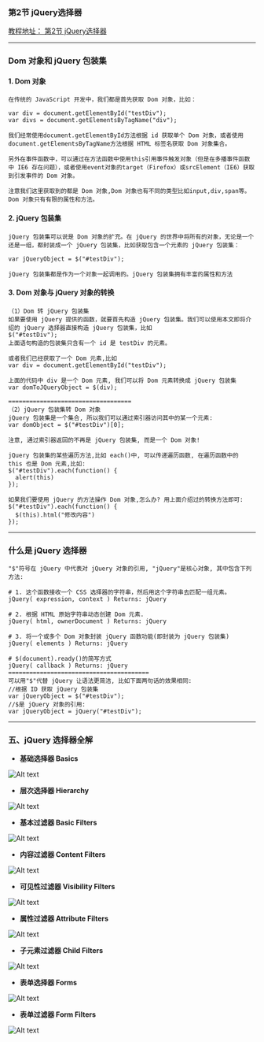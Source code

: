 ### 第2节 jQuery选择器
[教程地址： 第2节 jQuery选择器](https://www.shiyanlou.com/courses/51/labs/239/document)


---

### Dom 对象和 jQuery 包装集

#### 1. Dom 对象
```
在传统的 JavaScript 开发中，我们都是首先获取 Dom 对象，比如：

var div = document.getElementById("testDiv");
var divs = document.getElementsByTagName("div");

我们经常使用document.getElementById方法根据 id 获取单个 Dom 对象，或者使用document.getElementsByTagName方法根据 HTML 标签名获取 Dom 对象集合。

另外在事件函数中，可以通过在方法函数中使用this引用事件触发对象（但是在多播事件函数中 IE6 存在问题），或者使用event对象的target（Firefox）或srcElement（IE6）获取到引发事件的 Dom 对象。

注意我们这里获取到的都是 Dom 对象,Dom 对象也有不同的类型比如input,div,span等。Dom 对象只有有限的属性和方法。
```

#### 2. jQuery 包装集
```
jQuery 包装集可以说是 Dom 对象的扩充。在 jQuery 的世界中将所有的对象，无论是一个还是一组，都封装成一个 jQuery 包装集，比如获取包含一个元素的 jQuery 包装集：

var jQueryObject = $("#testDiv");

jQuery 包装集都是作为一个对象一起调用的。jQuery 包装集拥有丰富的属性和方法
```

#### 3. Dom 对象与 jQuery 对象的转换
```
（1）Dom 转 jQuery 包装集
如果要使用 jQuery 提供的函数，就要首先构造 jQuery 包装集。我们可以使用本文即将介绍的 jQuery 选择器直接构造 jQuery 包装集，比如
$("#testDiv");
上面语句构造的包装集只含有一个 id 是 testDiv 的元素。

或者我们已经获取了一个 Dom 元素,比如
var div = document.getElementById("testDiv");

上面的代码中 div 是一个 Dom 元素, 我们可以将 Dom 元素转换成 jQuery 包装集
var domToJQueryObject = $(div);

===================================
（2）jQuery 包装集转 Dom 对象
jQuery 包装集是一个集合, 所以我们可以通过索引器访问其中的某一个元素:
var domObject = $("#testDiv")[0];

注意, 通过索引器返回的不再是 jQuery 包装集, 而是一个 Dom 对象!

jQuery 包装集的某些遍历方法,比如 each()中, 可以传递遍历函数, 在遍历函数中的 this 也是 Dom 元素,比如:
$("#testDiv").each(function() {
  alert(this)
});

如果我们要使用 jQuery 的方法操作 Dom 对象,怎么办? 用上面介绍过的转换方法即可:
$("#testDiv").each(function() {
  $(this).html("修改内容")
});
```

---

### 什么是 jQuery 选择器

```
"$"符号在 jQuery 中代表对 jQuery 对象的引用, "jQuery"是核心对象, 其中包含下列方法:

# 1. 这个函数接收一个 CSS 选择器的字符串，然后用这个字符串去匹配一组元素。
jQuery( expression, context ) Returns: jQuery

# 2. 根据 HTML 原始字符串动态创建 Dom 元素.
jQuery( html, ownerDocument ) Returns: jQuery

# 3. 将一个或多个 Dom 对象封装 jQuery 函数功能(即封装为 jQuery 包装集)
jQuery( elements ) Returns: jQuery

# $(document).ready()的简写方式
jQuery( callback ) Returns: jQuery
========================================
可以用"$"代替 jQuery 让语法更简洁, 比如下面两句话的效果相同:
//根据 ID 获取 jQuery 包装集
var jQueryObject = $("#testDiv");
//$是 jQuery 对象的引用:
var jQueryObject = jQuery("#testDiv");
```

---
### 五、jQuery 选择器全解
*   **基础选择器 Basics**

![Alt text](https://dn-anything-about-doc.qbox.me/jQuery/Basics.jpg)

*   **层次选择器 Hierarchy**

![Alt text](https://dn-anything-about-doc.qbox.me/jQuery/Hierarchy.jpg)

*   **基本过滤器 Basic Filters**

![Alt text](https://dn-anything-about-doc.qbox.me/jQuery/BasicFilters.jpg)

*   **内容过滤器 Content Filters**

![Alt text](https://dn-anything-about-doc.qbox.me/jQuery/ContentFilters.jpg)

*   **可见性过滤器 Visibility Filters**

![Alt text](https://dn-anything-about-doc.qbox.me/jQuery/VisibilityFilters.jpg)

*   **属性过滤器 Attribute Filters**

![Alt text](https://dn-anything-about-doc.qbox.me/jQuery/AttributeFilters.jpg)

*   **子元素过滤器 Child Filters**

![Alt text](https://dn-anything-about-doc.qbox.me/jQuery/ChildFilters.jpg)

*   **表单选择器 Forms**

![Alt text](https://dn-anything-about-doc.qbox.me/jQuery/Forms.jpg)

*   **表单过滤器 Form Filters**

![Alt text](https://dn-anything-about-doc.qbox.me/jQuery/FormFilters.jpg)
